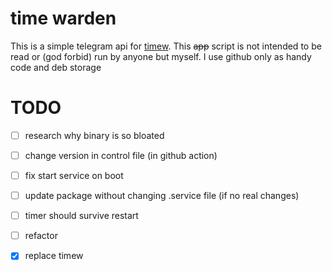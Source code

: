 # time warden

This is a simple telegram api for [timew](https://timewarrior.net).
This <s>app</s> script is not intended to be read or (god forbid) run by anyone but myself. I use github only as handy code and deb storage

# TODO
- [ ] research why binary is so bloated
- [ ] change version in control file (in github action)
- [ ] fix start service on boot
- [ ] update package without changing .service file (if no real changes)
- [ ] timer should survive restart
- [ ] refactor
- [x] replace timew

